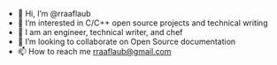 - 👋 Hi, I’m @rraaflaub
- 👀 I’m interested in C/C++ open source projects and technical writing
- 🌱 I am an engineer, technical writer, and chef
- 💞️ I’m looking to collaborate on Open Source documentation
- 📫 How to reach me rraaflaub@gmail.com

<!---
rraaflaub/rraaflaub is a ✨ special ✨ repository because its `README.md` (this file) appears on your GitHub profile.
You can click the Preview link to take a look at your changes.
--->
